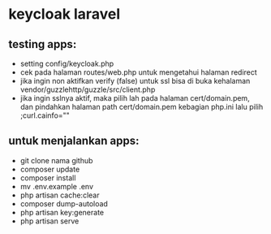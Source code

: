 # keycloak laravel
## testing apps:
- setting config/keycloak.php
- cek pada halaman routes/web.php untuk mengetahui halaman redirect
- jika ingin non aktifkan verify (false) untuk ssl bisa di buka kehalaman vendor/guzzlehttp/guzzle/src/client.php 
- jika ingin sslnya aktif, maka pilih lah pada halaman cert/domain.pem, dan pindahkan halaman path cert/domain.pem kebagian php.ini lalu pilih ;curl.cainfo=""

## untuk menjalankan apps:
- git clone nama github
- composer update
- composer install
- mv .env.example .env
- php artisan cache:clear
- composer dump-autoload
- php artisan key:generate
- php artisan serve
